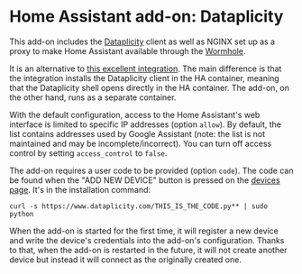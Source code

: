 # Home Assistant add-on: Dataplicity

This add-on includes the [Dataplicity](https://www.dataplicity.com/) client as well as NGINX set up as a proxy to make Home Assistant available through the [Wormhole](https://docs.dataplicity.com/docs/host-a-website-from-your-pi).

It is an alternative to [this excellent integration](https://github.com/AlexxIT/Dataplicity). The main difference is that the integration installs the Dataplicity client in the HA container, meaning that the Dataplicity shell opens directly in the HA container. The add-on, on the other hand, runs as a separate container.

With the default configuration, access to the Home Assistant's web interface is limited to specific IP addresses (option `allow`). By default, the list contains addresses used by Google Assistant (note: the list is not maintained and may be incomplete/incorrect). You can turn off access control by setting `access_control` to `false`.

The add-on requires a user code to be provided (option `code`). The code can be found when the "ADD NEW DEVICE" button is pressed on the [devices page](https://www.dataplicity.com/devices/). It's in the installation command:

```
curl -s https://www.dataplicity.com/THIS_IS_THE_CODE.py** | sudo python
```

When the add-on is started for the first time, it will register a new device and write the device's credentials into the add-on's configuration. Thanks to that, when the add-on is restarted in the future, it will not create another device but instead it will connect as the originally created one.
